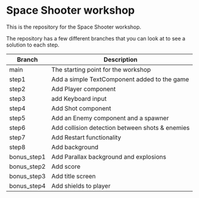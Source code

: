 # Space Shooter workshop

This is the repository for the Space Shooter workshop.

The repository has a few different branches that you can look at to see a
solution to each step.

| Branch      | Description                                     |
|-------------|-------------------------------------------------|
| main        | The starting point for the workshop             |
| step1       | Add a simple TextComponent added to the game    |
| step2       | Add Player component                            |
| step3       | add Keyboard input                              |
| step4       | Add Shot component                              |
| step5       | Add an Enemy component and a spawner            |
| step6       | Add collision detection between shots & enemies |
| step7       | Add Restart functionality                       |
| step8       | Add background                                  |
| bonus_step1 | Add Parallax background and explosions          |
| bonus_step2 | Add score                                       |
| bonus_step3 | Add title screen                                |
| bonus_step4 | Add shields to player                           |
